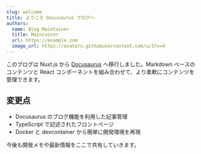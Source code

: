 ```yaml
---
slug: welcome
title: ようこそ Docusaurus ブログへ
authors:
  name: Blog Maintainer
  title: Maintainer
  url: https://example.com
  image_url: https://avatars.githubusercontent.com/u/1?v=4
---
```


このブログは Nuxt.js から [Docusaurus](https://docusaurus.io/) へ移行しました。Markdown ベースのコンテンツと React コンポーネントを組み合わせて、より柔軟にコンテンツを管理できます。

## 変更点

- Docusaurus のブログ機能を利用した記事管理
- TypeScript で記述されたフロントページ
- Docker と devcontainer から簡単に開発環境を再現

今後も開発メモや最新情報をここで共有していきます。
